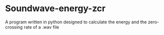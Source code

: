 # Soundwave-energy-zcr
A program written in python designed to calculate the energy and the zero-crossing rate of a .wav file
